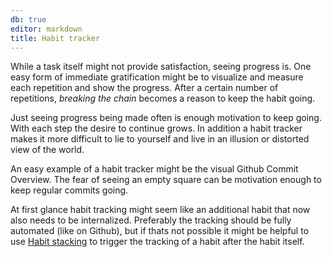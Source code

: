 ```yaml
---
db: true
editor: markdown
title: Habit tracker
---
```


While a task itself might not provide satisfaction, seeing progress is.
One easy form of immediate gratification might be to visualize and
measure each repetition and show the progress. After a certain number of
repetitions, *breaking the chain* becomes a reason to keep the habit
going.

Just seeing progress being made often is enough motivation to keep
going. With each step the desire to continue grows. In addition a habit
tracker makes it more difficult to lie to yourself and live in an
illusion or distorted view of the world.

An easy example of a habit tracker might be the visual Github Commit
Overview. The fear of seeing an empty square can be motivation enough to
keep regular commits going.

At first glance habit tracking might seem like an additional habit that
now also needs to be internalized. Preferably the tracking should be
fully automated (like on Github), but if thats not possible it might be
helpful to use [Habit stacking](id:302a5f51-60ba-43ad-a465-4b19d7842d67)
to trigger the tracking of a habit after the habit itself.
